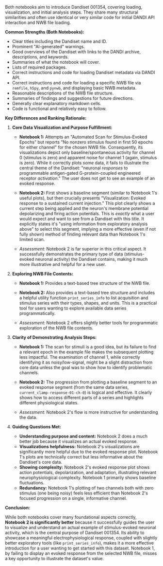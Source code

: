 Both notebooks aim to introduce Dandiset 001354, covering loading, visualization, and initial analysis steps. They share many structural similarities and often use identical or very similar code for initial DANDI API interaction and NWB file loading.

**Common Strengths (Both Notebooks):**
*   Clear titles including the Dandiset name and ID.
*   Prominent "AI-generated" warnings.
*   Good overviews of the Dandiset with links to the DANDI archive, descriptions, and keywords.
*   Summaries of what the notebook will cover.
*   Lists of required packages.
*   Correct instructions and code for loading Dandiset metadata via DANDI API.
*   Correct instructions and code for loading a specific NWB file via `remfile`, `h5py`, and `pynwb`, and displaying basic NWB metadata.
*   Reasonable descriptions of the NWB file structure.
*   Summaries of findings and suggestions for future directions.
*   Generally clear explanatory markdown cells.
*   Code is functional and relatively easy to follow.

**Key Differences and Ranking Rationale:**

1.  **Core Data Visualization and Purpose Fulfillment:**
    *   **Notebook 1:** Attempts an "Automated Scan for Stimulus-Evoked Epochs" but reports "No nonzero stimulus found in first 50 epochs for either channel" for the chosen NWB file. Consequently, its visualizations depict only baseline/spontaneous activity for channel 0 (stimulus is zero) and apparent noise for channel 1 (again, stimulus is zero). While it correctly plots *some* data, it fails to illustrate the central theme of the Dandiset: "neuronal *responses* to programmable antigen-gated G-protein-coupled engineered receptor *activation*." The user does not get to see an example of an evoked response.
    *   **Notebook 2:** First shows a baseline segment (similar to Notebook 1's useful plots), but then crucially presents "Visualization: Evoked response to a sustained current injection." This plot clearly shows a current step being applied and the neuron's membrane potential depolarizing and firing action potentials. This is *exactly* what a user would expect and want to see from a Dandiset with this title. It explicitly states it's "using information from exploratory analysis above" to select this segment, implying a more effective (even if not fully shown) method of finding relevant data than Notebook 1's limited scan.

    *   *Assessment:* Notebook 2 is far superior in this critical aspect. It successfully demonstrates the primary type of data (stimulus-evoked neuronal activity) the Dandiset contains, making it much more illustrative and helpful for a new user.

2.  **Exploring NWB File Contents:**
    *   **Notebook 1:** Provides a text-based tree structure of the NWB file.
    *   **Notebook 2:** Also provides a text-based tree structure and includes a helpful utility function `print_series_info` to list acquisition and stimulus series with their types, shapes, and units. This is a practical tool for users wanting to explore available data series programmatically.

    *   *Assessment:* Notebook 2 offers slightly better tools for programmatic exploration of the NWB file contents.

3.  **Clarity of Demonstrating Analysis Steps:**
    *   **Notebook 1:** The scan for stimuli is a good idea, but its failure to find a relevant epoch in the example file makes the subsequent plotting less impactful. The examination of channel 1, while correctly identifying it as noisy/low-signal, might be a slight distraction from core data unless the goal was to show how to identify problematic channels.
    *   **Notebook 2:** The progression from plotting a baseline segment to an evoked response segment (from the same data series, `current_clamp-response-01-ch-0`) is logical and effective. It clearly shows how to access different parts of a series and highlights different physiological states.

    *   *Assessment:* Notebook 2's flow is more instructive for understanding the data.

4.  **Guiding Questions Met:**
    *   **Understanding purpose and content:** Notebook 2 does a much better job because it visualizes an actual evoked response.
    *   **Visualizations helpfulness:** Notebook 2's visualizations are significantly more helpful due to the evoked response plot. Notebook 1's plots are technically correct but less informative about the Dandiset's core data.
    *   **Showing complexity:** Notebook 2's evoked response plot shows action potentials, depolarization, and adaptation, illustrating relevant neurophysiological complexity. Notebook 1 primarily shows baseline fluctuations.
    *   **Redundancy:** Notebook 1's plotting of two channels both with zero stimulus (one being noisy) feels less efficient than Notebook 2's focused progression on a single, informative channel.

**Conclusion:**

While both notebooks cover many foundational aspects correctly, **Notebook 2 is significantly better** because it successfully guides the user to visualize and understand an actual example of stimulus-evoked neuronal activity, which is the central purpose of Dandiset 001354. Its ability to showcase a meaningful electrophysiological response, coupled with slightly better exploratory tools (like `print_series_info`), makes it a more effective introduction for a user wanting to get started with this dataset. Notebook 1, by failing to display an evoked response from the selected NWB file, misses a key opportunity to illustrate the dataset's value.